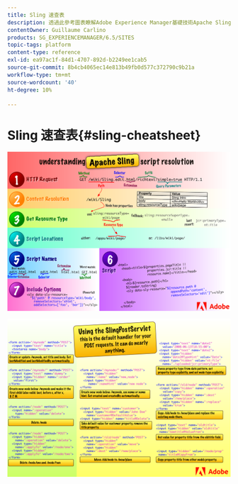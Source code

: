```yaml
---
title: Sling 速查表
description: 透過此參考圖表瞭解Adobe Experience Manager基礎技術Apache Sling。
contentOwner: Guillaume Carlino
products: SG_EXPERIENCEMANAGER/6.5/SITES
topic-tags: platform
content-type: reference
exl-id: ea97ac1f-84d1-4707-892d-b2249ee1cab5
source-git-commit: 8b4cb4065ec14e813b49fb0d577c372790c9b21a
workflow-type: tm+mt
source-wordcount: '40'
ht-degree: 10%

---
```


# Sling 速查表{#sling-cheatsheet}

![瞭解Apache Sling指令碼解析。](assets/sling-cheatsheet-01.png)

![使用SlingPostServlet — 這是您POST請求的預設處理常式；它幾乎可以執行任何操作。](assets/sling-cheatsheet-02.png)
